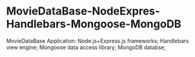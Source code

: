 # MovieDataBase-NodeExpres-Handlebars-Mongoose-MongoDB
MovieDataBase Application: Node.js+Express.js frameworks; Handlebars view engine; Mongoose data access library; MongoDB databse;
